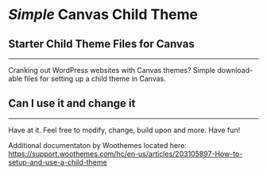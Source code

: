 *Simple* Canvas Child Theme
============================

## Starter Child Theme Files for Canvas
------------------------
Cranking out WordPress websites with Canvas themes?
Simple download-able files for setting up a child theme in Canvas.

## Can I use it and change it
------------------------
Have at it. Feel free to modify, change, build upon and more.
Have fun!

Additional documentaton by Woothemes located here:
https://support.woothemes.com/hc/en-us/articles/203105897-How-to-setup-and-use-a-child-theme


